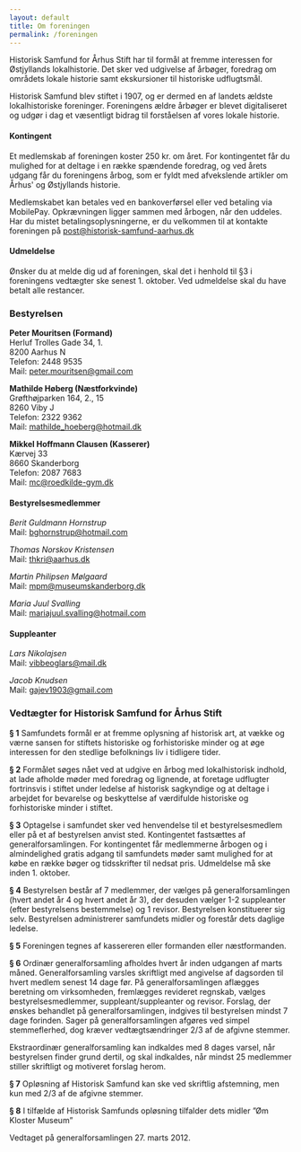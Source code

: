 ```yaml
---
layout: default
title: Om foreningen
permalink: /foreningen
---
```


Historisk Samfund for Århus Stift har til formål at fremme interessen for Østjyllands lokalhistorie. Det sker ved udgivelse af årbøger, foredrag om områdets lokale historie samt ekskursioner til historiske udflugtsmål.

Historisk Samfund blev stiftet i 1907, og er dermed en af landets ældste lokalhistoriske foreninger. Foreningens ældre årbøger er blevet digitaliseret og udgør i dag et væsentligt bidrag til forståelsen af vores lokale historie. 

#### Kontingent
Et medlemskab af foreningen koster 250 kr. om året. For kontingentet får du mulighed for at deltage i en række spændende foredrag, og ved årets udgang får du foreningens årbog, som er fyldt med afvekslende artikler om Århus' og Østjyllands historie. 

Medlemskabet kan betales ved en bankoverførsel eller ved betaling via MobilePay. Opkrævningen ligger sammen med årbogen, når den uddeles. Har du mistet betalingsoplysningerne, er du velkommen til at kontakte foreningen på post@historisk-samfund-aarhus.dk 

#### Udmeldelse
Ønsker du at melde dig ud af foreningen, skal det i henhold til §3 i foreningens vedtægter ske senest 1. oktober. Ved udmeldelse skal du have betalt alle restancer. 



### Bestyrelsen
**Peter Mouritsen (Formand)**<br>
Herluf Trolles Gade 34, 1.<br>
8200 Aarhus N<br>
Telefon: 2448 9535<br>
Mail: peter.mouritsen@gmail.com

**Mathilde Høberg (Næstforkvinde)**<br>
Grøfthøjparken 164, 2., 15<br>
8260 Viby J<br>
Telefon: 2322 9362<br>
Mail: mathilde_hoeberg@hotmail.dk

**Mikkel Hoffmann Clausen (Kasserer)**<br>
Kærvej 33<br>
8660 Skanderborg<br>
Telefon: 2087 7683<br>
Mail: mc@roedkilde-gym.dk

#### Bestyrelsesmedlemmer
*Berit Guldmann Hornstrup*<br>
Mail: bghornstrup@hotmail.com

*Thomas Norskov Kristensen*<br>
Mail: thkri@aarhus.dk

*Martin Philipsen Mølgaard*<br>
Mail: mpm@museumskanderborg.dk

*Maria Juul Svalling*<br>
Mail: mariajuul.svalling@hotmail.com

#### Suppleanter
*Lars Nikolajsen*<br>
Mail: vibbeoglars@mail.dk 
 
*Jacob Knudsen*<br>
Mail: gajev1903@gmail.com


### Vedtægter for Historisk Samfund for Århus Stift
**§ 1**
Samfundets formål er at fremme oplysning af historisk art, at vække og værne sansen for stiftets historiske og forhistoriske minder og at øge interessen for den stedlige befolknings liv i tidligere tider.

**§ 2**
Formålet søges nået ved at udgive en årbog med lokalhistorisk indhold, at lade afholde møder med foredrag og lignende, at foretage udflugter fortrinsvis i stiftet under ledelse af historisk sagkyndige og at deltage i arbejdet for bevarelse og beskyttelse af værdifulde historiske og forhistoriske minder i stiftet.

**§ 3**
Optagelse i samfundet sker ved henvendelse til et bestyrelsesmedlem eller på et af bestyrelsen anvist sted. Kontingentet fastsættes af generalforsamlingen. For kontingentet får medlemmerne årbogen og i almindelighed gratis adgang til samfundets møder samt mulighed for at købe en række bøger og tidsskrifter til nedsat pris. Udmeldelse må ske inden 1. oktober.

**§ 4**
Bestyrelsen består af 7 medlemmer, der vælges på generalforsamlingen (hvert andet år 4 og hvert andet år 3), der desuden vælger 1-2 suppleanter (efter bestyrelsens bestemmelse) og 1 revisor. Bestyrelsen konstituerer sig selv. Bestyrelsen administrerer samfundets midler og forestår dets daglige ledelse.

**§ 5**
Foreningen tegnes af kassereren eller formanden eller næstformanden.

**§ 6**
Ordinær generalforsamling afholdes hvert år inden udgangen af marts måned. Generalforsamling varsles skriftligt med angivelse af dagsorden til hvert medlem senest 14 dage før. På generalforsamlingen aflægges beretning om virksomheden, fremlægges revideret regnskab, vælges bestyrelsesmedlemmer, suppleant/suppleanter og revisor. Forslag, der ønskes behandlet på generalforsamlingen, indgives til bestyrelsen mindst 7 dage forinden. Sager på generalforsamlingen afgøres ved simpel stemmeflerhed, dog kræver vedtægtsændringer 2/3 af de afgivne stemmer.

Ekstraordinær generalforsamling kan indkaldes med 8 dages varsel, når bestyrelsen finder grund dertil, og skal indkaldes, når mindst 25 medlemmer stiller skriftligt og motiveret forslag herom.

**§ 7**
Opløsning af Historisk Samfund kan ske ved skriftlig afstemning, men kun med 2/3 af de afgivne stemmer.

**§ 8**
I tilfælde af Historisk Samfunds opløsning tilfalder dets midler ”Øm Kloster Museum”

Vedtaget på generalforsamlingen 27. marts 2012.
